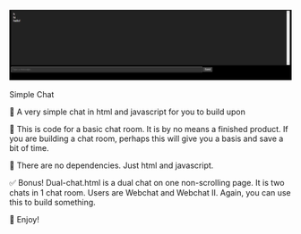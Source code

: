 ![Simple Chat Screenshot](https://raw.githubusercontent.com/OpenSourceTreasure/simple-chat/main/simple-chat.png)

Simple Chat

🥁 A very simple chat in html and javascript for you to build upon

💬 This is code for a basic chat room. It is by no means a finished product. If you are building a chat room, perhaps this will give you a basis and save a bit of time.

🎷 There are no dependencies. Just html and javascript.

✅ Bonus! Dual-chat.html is a dual chat on one non-scrolling page. It is two chats in 1 chat room. Users are Webchat and Webchat II. Again, you can use this to build something.

🥂 Enjoy!
